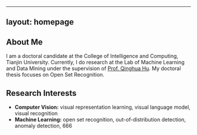 

---
layout: homepage
---

## About Me

I am a doctoral candidate at the College of Intelligence and Computing, Tianjin University. Currently, I do research at the Lab of Machine Learning and Data Mining under the supervision of [Prof. Qinghua Hu](https://cic.tju.edu.cn/faculty/huqinghua/index.html). My doctoral thesis focuses on Open Set Recognition.

## Research Interests

- **Computer Vision:** visual representation learning, visual language model, visual recognition
- **Machine Learning:** open set recognition, out-of-distribution detection, anomaly detection, 666


<!--      ## News       -->

<!--    **[Feb. 2020]** Our paper about incremental learning is accepted to CVPR 2020.    -->
<!--    **[Feb. 2020]** We will host the ACM Multimedia Asia 2020 conference in Singapore!    -->
<!--    **[Sept. 2019]** Our paper about few-shot learning is accepted to NeurIPS 2019.    -->
<!--     **[Mar. 2019]** Our paper about few-shot learning is accepted to CVPR 2019.    -->
<!-- {% include_relative _includes/publications.md %}     -->
<!--{% include_relative _includes/services.md %}    -->
<!--    6    -->

